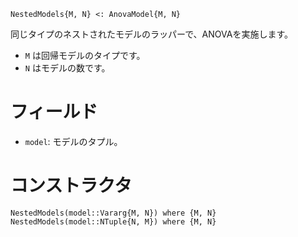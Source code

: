 ```
NestedModels{M, N} <: AnovaModel{M, N}
```

同じタイプのネストされたモデルのラッパーで、ANOVAを実施します。

  * `M` は回帰モデルのタイプです。
  * `N` はモデルの数です。

# フィールド

  * `model`: モデルのタプル。

# コンストラクタ

```
NestedModels(model::Vararg{M, N}) where {M, N}
NestedModels(model::NTuple{N, M}) where {M, N}
```
